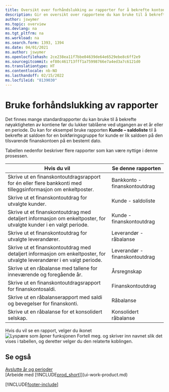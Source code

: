 ```yaml
---
title: Oversikt over forhåndslukking av rapporter for å bekrefte kontonøyaktighet
description: Gir en oversikt over rapportene du kan bruke til å bekrefte nøyaktigheten av kontiene før du lukker tablåene ved utgangen av et år eller en periode.
author: jswymer
ms.topic: overview
ms.devlang: na
ms.tgt_pltfrm: na
ms.workload: na
ms.search.form: 1393, 1394
ms.date: 04/01/2021
ms.author: jswymer
ms.openlocfilehash: 2ce238ea11f7bbe04639de64e6529ebe8c6ff2e9
ms.sourcegitcommit: ef80c461713fff1a75998766e7a4ed3a7c6121d0
ms.translationtype: HT
ms.contentlocale: nb-NO
ms.lasthandoff: 02/15/2022
ms.locfileid: "8139030"
---
```

# <a name="using-pre-closing-reports"></a>Bruke forhåndslukking av rapporter

Det finnes mange standardrapporter du kan bruke til å bekrefte nøyaktigheten av kontiene før du lukker tablåene ved utgangen av et år eller en periode. Du kan for eksempel bruke rapporten **Kunde – saldoliste** til å bekrefte at saldoen for en bokføringsgruppe for kunde er lik saldoen på den tilsvarende finanskontoen på en bestemt dato.

Tabellen nedenfor beskriver flere rapporter som kan være nyttige i denne prosessen.

| Hvis du vil | Se denne rapporten |
| --- | --- |
| Skrive ut en finanskontoutdragsrapport for én eller flere bankkonti med tilleggsinformasjon om enkeltposter. |Bankkonto - finanskontoutdrag |
| Skrive ut et finanskontoutdrag for utvalgte kunder. |Kunde - saldoliste |
| Skrive ut et finanskontoutdrag med detaljert informasjon om enkeltposter, for utvalgte kunder i en valgt periode. |Kunde - finanskontoutdrag |
| Skrive ut et finanskontoutdrag for utvalgte leverandører. |Leverandør - råbalanse |
| Skrive ut et finanskontoutdrag med detaljert informasjon om enkeltposter, for utvalgte leverandører i en valgt periode. |Leverandør - finanskontoutdrag |
| Skrive ut en råbalanse med tallene for inneværende og foregående år. |Årsregnskap |
| Skrive ut en finanskontoutdragsrapport for finanskontosaldi. |Finanskontoutdrag |
| Skrive ut en råbalanserapport med saldi og bevegelser for finanskonti. |Råbalanse |
| Skrive ut en råbalanse for et konsolidert selskap. |Konsolidert råbalanse |

Hvis du vil se en rapport, velger du ikonet ![Lyspære som åpner funksjonen Fortell meg.](media/ui-search/search_small.png "Fortell hva du vil gjøre") og skriver inn navnet slik det vises i tabellen, og deretter velger du den relaterte koblingen.

## <a name="see-also"></a>Se også

[Avslutte år og perioder](year-close-years-periods.md)  
[Arbeide med [!INCLUDE[prod_short](includes/prod_short.md)]](ui-work-product.md)



[!INCLUDE[footer-include](includes/footer-banner.md)]